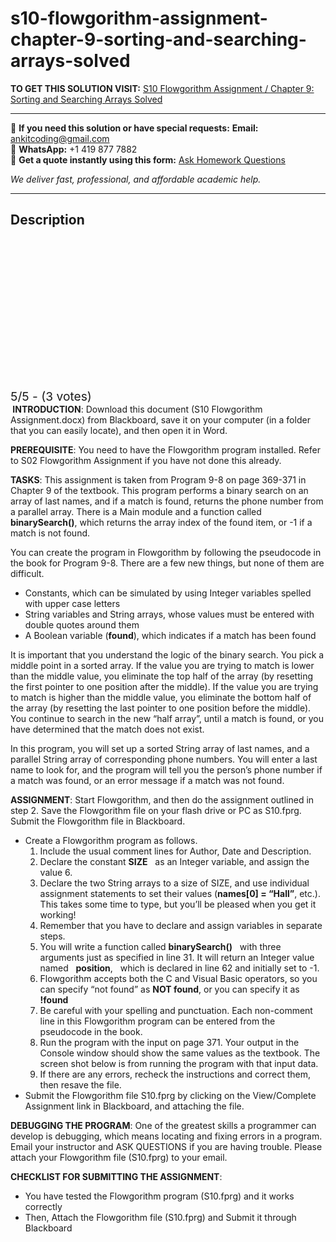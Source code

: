 # s10-flowgorithm-assignment-chapter-9-sorting-and-searching-arrays-solved
**TO GET THIS SOLUTION VISIT:** [S10 Flowgorithm Assignment / Chapter 9: Sorting and Searching Arrays Solved](https://www.ankitcodinghub.com/product/s10-flowgorithm-assignment-chapter-9-sorting-and-searching-arrays-solved/)


---

📩 **If you need this solution or have special requests:** **Email:** ankitcoding@gmail.com  
📱 **WhatsApp:** +1 419 877 7882  
📄 **Get a quote instantly using this form:** [Ask Homework Questions](https://www.ankitcodinghub.com/services/ask-homework-questions/)

*We deliver fast, professional, and affordable academic help.*

---

<h2>Description</h2>



<div class="kk-star-ratings kksr-auto kksr-align-center kksr-valign-top" data-payload="{&quot;align&quot;:&quot;center&quot;,&quot;id&quot;:&quot;6847&quot;,&quot;slug&quot;:&quot;default&quot;,&quot;valign&quot;:&quot;top&quot;,&quot;ignore&quot;:&quot;&quot;,&quot;reference&quot;:&quot;auto&quot;,&quot;class&quot;:&quot;&quot;,&quot;count&quot;:&quot;3&quot;,&quot;legendonly&quot;:&quot;&quot;,&quot;readonly&quot;:&quot;&quot;,&quot;score&quot;:&quot;5&quot;,&quot;starsonly&quot;:&quot;&quot;,&quot;best&quot;:&quot;5&quot;,&quot;gap&quot;:&quot;4&quot;,&quot;greet&quot;:&quot;Rate this product&quot;,&quot;legend&quot;:&quot;5\/5 - (3 votes)&quot;,&quot;size&quot;:&quot;24&quot;,&quot;title&quot;:&quot;S10 Flowgorithm Assignment \/ Chapter 9: Sorting and Searching Arrays Solved&quot;,&quot;width&quot;:&quot;138&quot;,&quot;_legend&quot;:&quot;{score}\/{best} - ({count} {votes})&quot;,&quot;font_factor&quot;:&quot;1.25&quot;}">

<div class="kksr-stars">

<div class="kksr-stars-inactive">
            <div class="kksr-star" data-star="1" style="padding-right: 4px">


<div class="kksr-icon" style="width: 24px; height: 24px;"></div>
        </div>
            <div class="kksr-star" data-star="2" style="padding-right: 4px">


<div class="kksr-icon" style="width: 24px; height: 24px;"></div>
        </div>
            <div class="kksr-star" data-star="3" style="padding-right: 4px">


<div class="kksr-icon" style="width: 24px; height: 24px;"></div>
        </div>
            <div class="kksr-star" data-star="4" style="padding-right: 4px">


<div class="kksr-icon" style="width: 24px; height: 24px;"></div>
        </div>
            <div class="kksr-star" data-star="5" style="padding-right: 4px">


<div class="kksr-icon" style="width: 24px; height: 24px;"></div>
        </div>
    </div>

<div class="kksr-stars-active" style="width: 138px;">
            <div class="kksr-star" style="padding-right: 4px">


<div class="kksr-icon" style="width: 24px; height: 24px;"></div>
        </div>
            <div class="kksr-star" style="padding-right: 4px">


<div class="kksr-icon" style="width: 24px; height: 24px;"></div>
        </div>
            <div class="kksr-star" style="padding-right: 4px">


<div class="kksr-icon" style="width: 24px; height: 24px;"></div>
        </div>
            <div class="kksr-star" style="padding-right: 4px">


<div class="kksr-icon" style="width: 24px; height: 24px;"></div>
        </div>
            <div class="kksr-star" style="padding-right: 4px">


<div class="kksr-icon" style="width: 24px; height: 24px;"></div>
        </div>
    </div>
</div>


<div class="kksr-legend" style="font-size: 19.2px;">
            5/5 - (3 votes)    </div>
    </div>
<strong>&nbsp;</strong><strong>INTRODUCTION</strong>: Download this document (S10 Flowgorithm Assignment.docx) from Blackboard, save it on your computer (in a folder that you can easily locate), and then open it in Word.

<strong>PREREQUISITE</strong>: You need to have the Flowgorithm program installed. Refer to S02 Flowgorithm Assignment if you have not done this already.

<strong>TASKS</strong>: This assignment is taken from Program 9-8 on page 369-371 in Chapter 9 of the textbook. This program performs a binary search on an array of last names, and if a match is found, returns the phone number from a parallel array. There is a Main module and a function called&nbsp;&nbsp; <strong>binarySearch()</strong>, which returns the array index of the found item, or -1 if a match is not found.

You can create the program in Flowgorithm by following the pseudocode in the book for Program 9-8. There are a few new things, but none of them are difficult.

<ul>
<li>Constants, which can be simulated by using Integer variables spelled with upper case letters</li>
<li>String variables and String arrays, whose values must be entered with double quotes around them</li>
<li>A Boolean variable (<strong>found</strong>), which indicates if a match has been found</li>
</ul>
It is important that you understand the logic of the binary search. You pick a middle point in a sorted array. If the value you are trying to match is lower than the middle value, you eliminate the top half of the array (by resetting the first pointer to one position after the middle). If the value you are trying to match is higher than the middle value, you eliminate the bottom half of the array (by resetting the last pointer to one position before the middle). You continue to search in the new “half array”, until a match is found, or you have determined that the match does not exist.

In this program, you will set up a sorted String array of last names, and a parallel String array of corresponding phone numbers. You will enter a last name to look for, and the program will tell you the person’s phone number if a match was found, or an error message if a match was not found.

<strong>ASSIGNMENT</strong>: Start Flowgorithm, and then do the assignment outlined in step 2. Save the Flowgorithm file on your flash drive or PC as S10.fprg. Submit the Flowgorithm file in Blackboard.

<ul>
<li>Create a Flowgorithm program as follows.
<ol>
<li>Include the usual comment lines for Author, Date and Description.</li>
<li>Declare the constant <strong>SIZE</strong>&nbsp;&nbsp; as an Integer variable, and assign the value 6.</li>
<li>Declare the two String arrays to a size of SIZE, and use individual assignment statements to set their values (<strong>names[0] = “Hall”</strong>, etc.). This takes some time to type, but you’ll be pleased when you get it working!</li>
<li>Remember that you have to declare and assign variables in separate steps.</li>
<li>You will write a function called <strong>binarySearch()</strong>&nbsp;&nbsp; with three arguments just as specified in line 31. It will return an Integer value named&nbsp;&nbsp; <strong>position</strong>,&nbsp;&nbsp; which is declared in line 62 and initially set to -1.</li>
<li>Flowgorithm accepts both the C and Visual Basic operators, so you can specify “not found” as <strong>NOT found</strong>, or you can specify it as&nbsp;&nbsp; <strong>!found</strong></li>
<li>Be careful with your spelling and punctuation. Each non-comment line in this Flowgorithm program can be entered from the pseudocode in the book.</li>
<li>Run the program with the input on page 371. Your output in the Console window should show the same values as the textbook. The screen shot below is from running the program with that input data.</li>
<li>If there are any errors, recheck the instructions and correct them, then resave the file.</li>
</ol>
</li>
<li>Submit the Flowgorithm file S10.fprg by clicking on the View/Complete Assignment link in Blackboard, and attaching the file.</li>
</ul>
<strong>DEBUGGING THE PROGRAM</strong>: One of the greatest skills a programmer can develop is debugging, which means locating and fixing errors in a program. Email your instructor and ASK QUESTIONS if you are having trouble. Please attach your Flowgorithm file (S10.fprg) to your email.

<strong>CHECKLIST FOR SUBMITTING THE ASSIGNMENT</strong>:

<ul>
<li>You have tested the Flowgorithm program (S10.fprg) and it works correctly</li>
<li>Then, Attach the Flowgorithm file (S10.fprg) and Submit it through Blackboard</li>
</ul>
&nbsp;
